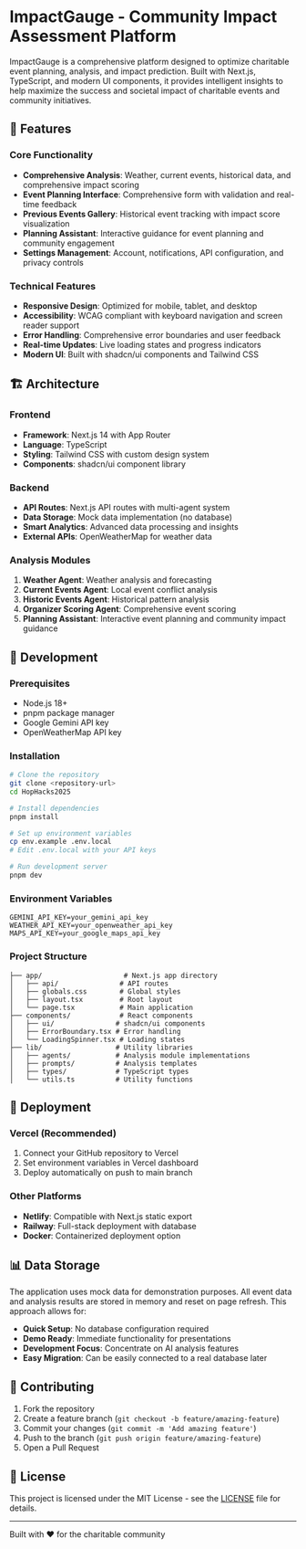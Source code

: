 # ImpactGauge - Community Impact Assessment Platform

ImpactGauge is a comprehensive platform designed to optimize charitable event planning, analysis, and impact prediction. Built with Next.js, TypeScript, and modern UI components, it provides intelligent insights to help maximize the success and societal impact of charitable events and community initiatives.

## 🚀 Features

### Core Functionality
- **Comprehensive Analysis**: Weather, current events, historical data, and comprehensive impact scoring
- **Event Planning Interface**: Comprehensive form with validation and real-time feedback
- **Previous Events Gallery**: Historical event tracking with impact score visualization
- **Planning Assistant**: Interactive guidance for event planning and community engagement
- **Settings Management**: Account, notifications, API configuration, and privacy controls

### Technical Features
- **Responsive Design**: Optimized for mobile, tablet, and desktop
- **Accessibility**: WCAG compliant with keyboard navigation and screen reader support
- **Error Handling**: Comprehensive error boundaries and user feedback
- **Real-time Updates**: Live loading states and progress indicators
- **Modern UI**: Built with shadcn/ui components and Tailwind CSS

## 🏗️ Architecture

### Frontend
- **Framework**: Next.js 14 with App Router
- **Language**: TypeScript
- **Styling**: Tailwind CSS with custom design system
- **Components**: shadcn/ui component library

### Backend
- **API Routes**: Next.js API routes with multi-agent system
- **Data Storage**: Mock data implementation (no database)
- **Smart Analytics**: Advanced data processing and insights
- **External APIs**: OpenWeatherMap for weather data

### Analysis Modules
1. **Weather Agent**: Weather analysis and forecasting
2. **Current Events Agent**: Local event conflict analysis
3. **Historic Events Agent**: Historical pattern analysis
4. **Organizer Scoring Agent**: Comprehensive event scoring
5. **Planning Assistant**: Interactive event planning and community impact guidance

## 🔧 Development

### Prerequisites
- Node.js 18+ 
- pnpm package manager
- Google Gemini API key
- OpenWeatherMap API key

### Installation
```bash
# Clone the repository
git clone <repository-url>
cd HopHacks2025

# Install dependencies
pnpm install

# Set up environment variables
cp env.example .env.local
# Edit .env.local with your API keys

# Run development server
pnpm dev
```

### Environment Variables
```env
GEMINI_API_KEY=your_gemini_api_key
WEATHER_API_KEY=your_openweather_api_key
MAPS_API_KEY=your_google_maps_api_key
```

### Project Structure
```
├── app/                    # Next.js app directory
│   ├── api/               # API routes
│   ├── globals.css        # Global styles
│   ├── layout.tsx         # Root layout
│   └── page.tsx           # Main application
├── components/            # React components
│   ├── ui/               # shadcn/ui components
│   ├── ErrorBoundary.tsx # Error handling
│   └── LoadingSpinner.tsx # Loading states
├── lib/                  # Utility libraries
│   ├── agents/           # Analysis module implementations
│   ├── prompts/          # Analysis templates
│   ├── types/            # TypeScript types
│   └── utils.ts          # Utility functions
```

## 🚀 Deployment

### Vercel (Recommended)
1. Connect your GitHub repository to Vercel
2. Set environment variables in Vercel dashboard
3. Deploy automatically on push to main branch

### Other Platforms
- **Netlify**: Compatible with Next.js static export
- **Railway**: Full-stack deployment with database
- **Docker**: Containerized deployment option

## 📊 Data Storage

The application uses mock data for demonstration purposes. All event data and analysis results are stored in memory and reset on page refresh. This approach allows for:

- **Quick Setup**: No database configuration required
- **Demo Ready**: Immediate functionality for presentations
- **Development Focus**: Concentrate on AI analysis features
- **Easy Migration**: Can be easily connected to a real database later

## 🤝 Contributing

1. Fork the repository
2. Create a feature branch (`git checkout -b feature/amazing-feature`)
3. Commit your changes (`git commit -m 'Add amazing feature'`)
4. Push to the branch (`git push origin feature/amazing-feature`)
5. Open a Pull Request

## 📄 License

This project is licensed under the MIT License - see the [LICENSE](LICENSE) file for details.

---

Built with ❤️ for the charitable community
